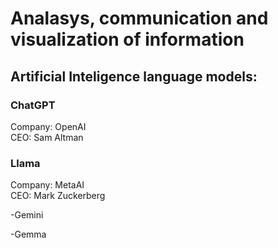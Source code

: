 # Analasys, communication and visualization of information

## Artificial Inteligence language models:

### ChatGPT
Company: OpenAI
<br>
CEO: Sam Altman

<h3> Llama </h3>
Company: MetaAI
<br>
CEO: Mark Zuckerberg

-Gemini

-Gemma
